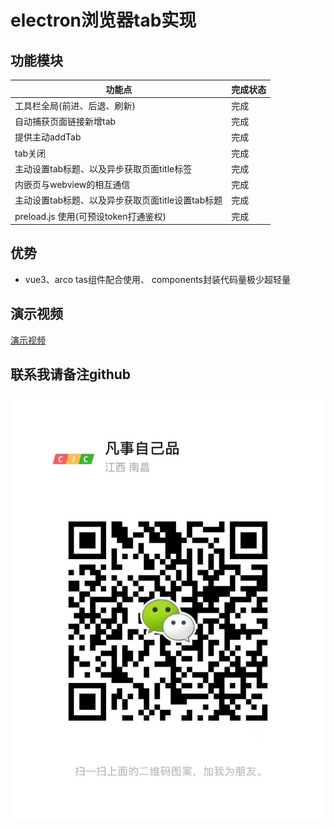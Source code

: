 # electron浏览器tab实现

## 功能模块
| 功能点                            | 完成状态 |
|--------------------------------|------|
| 工具栏全局(前进、后退、刷新)                | 完成   |
| 自动捕获页面链接新增tab                  | 完成   |
| 提供主动addTab                     | 完成   |
| tab关闭                          | 完成   |
| 主动设置tab标题、以及异步获取页面title标签      | 完成   |
| 内嵌页与webview的相互通信               | 完成   |
| 主动设置tab标题、以及异步获取页面title设置tab标题 | 完成   |
| preload.js 使用(可预设token打通鉴权)    | 完成   |

## 优势
- vue3、arco tas组件配合使用、 components封装代码量极少超轻量

## 演示视频
[演示视频](./fd13cb1d236f18553f83677c07e87a2f.mp4)

## 联系我请备注github
![我的二维码](img.png)
